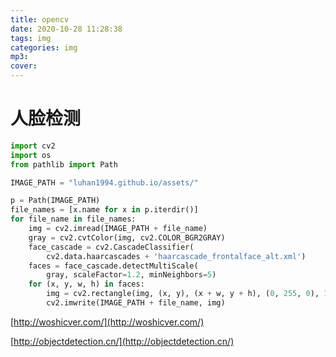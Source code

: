 ```yaml
---
title: opencv
date: 2020-10-28 11:28:38
tags: img
categories: img
mp3:
cover:
---
```

# 人脸检测
```python
import cv2
import os
from pathlib import Path

IMAGE_PATH = "luhan1994.github.io/assets/"

p = Path(IMAGE_PATH)
file_names = [x.name for x in p.iterdir()]
for file_name in file_names:
    img = cv2.imread(IMAGE_PATH + file_name)
    gray = cv2.cvtColor(img, cv2.COLOR_BGR2GRAY)
    face_cascade = cv2.CascadeClassifier(
        cv2.data.haarcascades + 'haarcascade_frontalface_alt.xml')
    faces = face_cascade.detectMultiScale(
        gray, scaleFactor=1.2, minNeighbors=5)
    for (x, y, w, h) in faces:
        img = cv2.rectangle(img, (x, y), (x + w, y + h), (0, 255, 0), 1)
        cv2.imwrite(IMAGE_PATH + file_name, img)
```

[http://woshicver.com/](http://woshicver.com/)

[http://objectdetection.cn/](http://objectdetection.cn/)